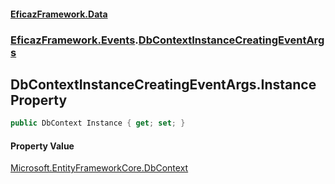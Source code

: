 #### [EficazFramework.Data](EficazFrameworkData.md 'EficazFramework Data')
### [EficazFramework.Events](EficazFrameworkData.md#EficazFramework.Events 'EficazFramework.Events').[DbContextInstanceCreatingEventArgs](EficazFramework.Events/DbContextInstanceCreatingEventArgs.md 'EficazFramework.Events.DbContextInstanceCreatingEventArgs')

## DbContextInstanceCreatingEventArgs.Instance Property

```csharp
public DbContext Instance { get; set; }
```

#### Property Value
[Microsoft.EntityFrameworkCore.DbContext](https://docs.microsoft.com/en-us/dotnet/api/Microsoft.EntityFrameworkCore.DbContext 'Microsoft.EntityFrameworkCore.DbContext')